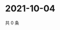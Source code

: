 # 2021-10-04

共 0 条

<!-- BEGIN -->
<!-- 最后更新时间 Mon Oct 04 2021 23:15:31 GMT+0800 (China Standard Time) -->

<!-- END -->
